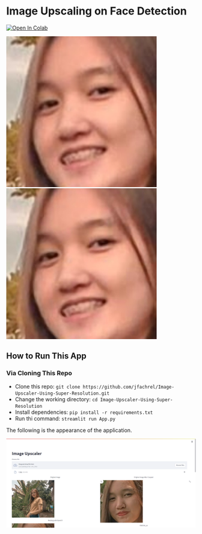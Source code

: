 # Image Upscaling on Face Detection

[![Open In Colab](https://colab.research.google.com/assets/colab-badge.svg)](https://colab.research.google.com/drive/1ycNuUieEq941P29Ubuy5B-HY7Qz4BPj1?usp=sharing)

<p float="left">
  <img src="https://github.com/jfachrel/Image-Upscaler-Using-Super-Resolution/blob/main/outputs/cropped.jpeg" width="400" />
  <img src="https://github.com/jfachrel/Image-Upscaler-Using-Super-Resolution/blob/main/outputs/LapSRN_x8.jpeg" width="400" /> 
</p>

## How to Run This App

### Via Cloning This Repo

- Clone this repo: `git clone https://github.com/jfachrel/Image-Upscaler-Using-Super-Resolution.git`
- Change the working directory: `cd Image-Upscaler-Using-Super-Resolution`
- Install dependencies: `pip install -r requirements.txt`
- Run thi command: `streamlit run App.py`

The following is the appearance of the application.

<img src="https://github.com/jfachrel/Image-Upscaler-Using-Super-Resolution/blob/main/assets/App.PNG">
